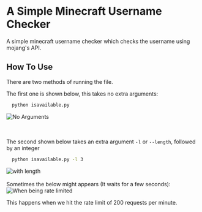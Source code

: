 
# A Simple Minecraft Username Checker

A simple minecraft username checker which checks the username using mojang's API.


## How To Use

There are two methods of running the file.

The first one is shown below, this takes no extra arguments:

```bash
  python isavailable.py
```

![No Arguments](https://gyazo.com/64b333f6eca800ad6eb382075f177d6b.gif)

<br><br>
The second shown below takes an extra argument `-l` or `--length`, followed by an integer

```bash
  python isavailable.py -l 3
```

![with length](https://gyazo.com/e3e1d5adfcb0e56ca036429dd4aac761.gif)
<br><br>
Sometimes the below might appears (It waits for a few seconds):
![When being rate limited](https://gyazo.com/289928ca0d7bdd25921c7ba733079d38.png)

This happens when we hit the rate limit of 200 requests per minute.